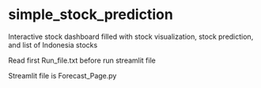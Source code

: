 # simple_stock_prediction
Interactive stock dashboard filled with stock visualization, stock prediction, and list of Indonesia stocks

Read first Run_file.txt before run streamlit file

Streamlit file is Forecast_Page.py
